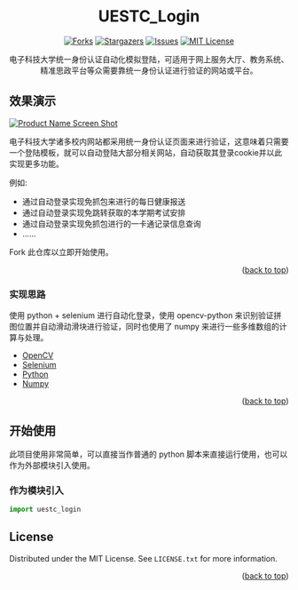 <div id="top"></div>
<!--
*** Thanks for checking out the Best-README-Template. If you have a suggestion
*** that would make this better, please fork the repo and create a pull request
*** or simply open an issue with the tag "enhancement".
*** Don't forget to give the project a star!
*** Thanks again! Now go create something AMAZING! :D
-->



<!-- PROJECT SHIELDS -->
<!--
*** I'm using markdown "reference style" links for readability.
*** Reference links are enclosed in brackets [ ] instead of parentheses ( ).
*** See the bottom of this document for the declaration of the reference variables
*** for contributors-url, forks-url, etc. This is an optional, concise syntax you may use.
*** https://www.markdownguide.org/basic-syntax/#reference-style-links
-->

<div align="center">

  <h1 align="center">UESTC_Login</h1>
  
  [![Forks][forks-shield]][forks-url]
  [![Stargazers][stars-shield]][stars-url]
  [![Issues][issues-shield]][issues-url]
  [![MIT License][license-shield]][license-url]

  <p align="center">
    电子科技大学统一身份认证自动化模拟登陆，可适用于网上服务大厅、教务系统、精准思政平台等众需要靠统一身份认证进行验证的网站或平台。
  </p>
</div>



<!-- ABOUT THE PROJECT -->
## 效果演示

[![Product Name Screen Shot][product-screenshot]](https://example.com)

电子科技大学诸多校内网站都采用统一身份认证页面来进行验证，这意味着只需要一个登陆模板，就可以自动登陆大部分相关网站，自动获取其登录cookie并以此实现更多功能。

例如:
* 通过自动登录实现免抓包来进行的每日健康报送
* 通过自动登录实现免跳转获取的本学期考试安排
* 通过自动登录实现免抓包进行的一卡通记录信息查询
* ......

Fork 此仓库以立即开始使用。

<p align="right">(<a href="#top">back to top</a>)</p>



### 实现思路

使用 python + selenium 进行自动化登录，使用 opencv-python 来识别验证拼图位置并自动滑动滑块进行验证，同时也使用了 numpy 来进行一些多维数组的计算与处理。

* [OpenCV](https://opencv.org/)
* [Selenium](https://www.selenium.dev/)
* [Python](https://www.python.org/)
* [Numpy](https://numpy.org/)

<p align="right">(<a href="#top">back to top</a>)</p>



<!-- GETTING STARTED -->
## 开始使用

此项目使用非常简单，可以直接当作普通的 python 脚本来直接运行使用，也可以作为外部模块引入使用。

### 作为模块引入


  ```python
import uestc_login
  ```

<!-- LICENSE -->
## License

Distributed under the MIT License. See `LICENSE.txt` for more information.

<p align="right">(<a href="#top">back to top</a>)</p>



<!-- MARKDOWN LINKS & IMAGES -->
<!-- https://www.markdownguide.org/basic-syntax/#reference-style-links -->
[forks-shield]: https://img.shields.io/github/forks/Foreverddb/uestc_login.svg?style=for-the-badge
[forks-url]: https://github.com/Foreverddb/uestc_login/network/members
[stars-shield]: https://img.shields.io/github/stars/Foreverddb/uestc_login.svg?style=for-the-badge
[stars-url]: https://github.com/Foreverddb/uestc_login/stargazers
[issues-shield]: https://img.shields.io/github/issues/Foreverddb/uestc_login.svg?style=for-the-badge
[issues-url]: https://github.com/Foreverddb/uestc_login/issues
[license-shield]: https://img.shields.io/github/license/Foreverddb/uestc_login.svg?style=for-the-badge
[license-url]: https://github.com/Foreverddb/uestc_login/blob/master/LICENSE.txt
[product-screenshot]: images/demo.gif
